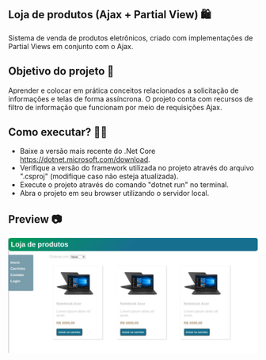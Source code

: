 ## Loja de produtos (Ajax + Partial View) 🛍️

Sistema de venda de produtos eletrônicos, criado com implementações de Partial Views em conjunto com o Ajax.

## Objetivo do projeto 🚀

Aprender e colocar em prática conceitos relacionados a solicitação de informações e telas de forma assíncrona. O projeto conta com recursos de filtro de informação que funcionam por meio de requisições Ajax.  

## Como executar? 🧑‍🔧

- Baixe a versão mais recente do .Net Core https://dotnet.microsoft.com/download.
- Verifique a versão do framework utilizada no projeto através do arquivo ".csproj" (modifique caso não esteja atualizada).
- Execute o projeto através do comando "dotnet run" no terminal.
- Abra o projeto em seu browser utilizando o servidor local.

## Preview 📷

<img src="https://github.com/rafael-vaz/partial-view-ajax-main/blob/main/loja-produtos-preview.jpg?raw=true">
